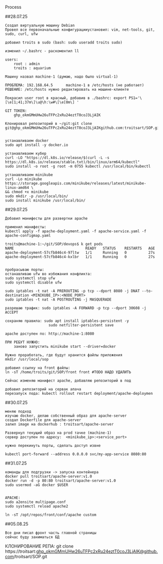 Process

##28.07.25

    Создал виртуальную машину Debian
    Провел все первоначальные конфигурацииустановил: vim, net-tools, git, sudo, curl, ufw

    добавил troits в sudo (bash: sudo useradd troits sudo)
    
    изменил ~/.bashrc - раскоментил ll

    users:	
        root : admin
	    troits : aquarium

    Машину назвал machine-1 (думаю, надо было virtual-1)

    ПРОБЛЕМА: 192.168.64.5		machine-1 в /etc/hosts (не работает)
    РЕШЕНИЕ: /etc/hosts нужно редактировать на машине-клиенте

    Покрасил user root в красный, добавив в ./bashrc: export PS1='\[\e[1;41;37m\]\u@\h:\w#\[\e[0m\] ' 

    GIT TOKEN: 
        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

    Клонировал репозиторий в ~/git:git clone git@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github.com:troitsart/SOP.git


    устанавливаем docker
    sudo apt install -y docker.io

    устанавливаем кубер
    curl -LO "https://dl.k8s.io/release/$(curl -L -s https://dl.k8s.io/release/stable.txt)/bin/linux/arm64/kubectl"
    sudo install -o root -g root -m 0755 kubectl /usr/local/bin/kubectl

    устанавливаем minikube
    curl -Lo minikube https://storage.googleapis.com/minikube/releases/latest/minikube-linux-amd64 \
    && chmod +x minikube
    sudo mkdir -p /usr/local/bin/
    sudo install minikube /usr/local/bin/



##29.07.25

    Добавил манифесты для развертки apache

    применил манифесты:
    kubectl apply -f apache-deployment.yaml -f apache-service.yaml -f apache-configmap.yaml

    troits@machine-1:~/git/SOP/devops$ k get pods
    NAME                                 READY   STATUS    RESTARTS   AGE
    apache-deployment-57cfb846c4-97ltw   1/1     Running   0          27s
    apache-deployment-57cfb846c4-kxlbr   1/1     Running   0          27s


    пробрасываю порты:
    останавливаю ufw во избежания конфликта:
    sudo systemctl stop ufw
    sudo systemctl disable ufw

    sudo iptables -t nat -A PREROUTING -p tcp --dport 8080 -j DNAT --to-destination <MINIKUBE_IP>:<NODE_PORT>
    sudo iptables -t nat -A POSTROUTING -j MASQUERADE

    разрешаю трафик: sudo iptables -A FORWARD -p tcp --dport 30608 -j ACCEPT

    сохраняю правила: sudo apt install iptables-persistent -y
                        sudo netfilter-persistent save
    
    apache доступен по: http://machine-1:8080

    ПРИ РЕБУТ НУЖНО:
        заново запустить minikube start --driver=docker

    Нужно проработать, где будут хранится файлы приложения
    mkdir /usr/local/sop

    добавил ссылку на front файлы:
    ln -sT /home/troits/git/SOP/front front #TODO НАДО УДАЛИТЬ

    Сейчас изменяю манифест apache, добавляю репозиторий в под

    добавил репозиторий на сервак апача
    перезапуск пода: kubectl rollout restart deployment/apache-deploymen


##30.07.25

    меняю подход
    изучаю docker, делаю собственный образ для apache-server
    создал Dockerfile для apache-server
    залил image на dockerhub : troitsart/apache-server

    Развернул текущий образ на prod тачке (machine-1)
    сервер доступен по адресу:  <minikube_ip>:<service_port>
    
    нужно перекинуть порты, сделать доступ извне

    kubectl port-forward --address 0.0.0.0 svc/my-app-service 8080:80

##31.07.25

    команды для подгрузки -> запуска контейнера
    docker pull troitsart/apache-server:v1.0
    docker run -d -p 80:80 troitsart/apache-server:v1.0
    sudo usermod -aG docker $USER


    APACHE:
    sudo a2ensite multipage.conf
    sudo systemctl reload apache2

    ln -sT /opt/repos/front/conf/apache custom

##05.08.25

    Все дни писал фронт часть главной страницы
    сейчас буду заниматься БД


КЛОНИРОВАНИЕ РЕПА:
git clone https://troitsart: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@github.com/troitsart/SOP.git
